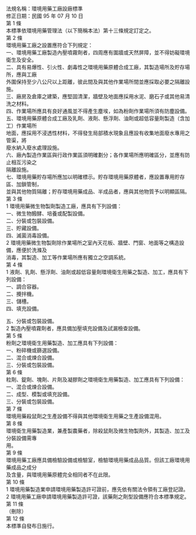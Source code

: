 法規名稱：環境用藥工廠設廠標準  
修正日期：民國 95 年 07 月 10 日  
第 1 條  
本標準依環境用藥管理法（以下簡稱本法）第十三條規定訂定之。  
第 2 條  
環境用藥工廠之設置應符合下列規定：  
一、環境用藥工廠製造內壓噴霧劑者，四周應有圍牆或天然屏障，並不得妨礙環境衛生及安全。  
二、具有易爆性、引火性、劇毒性之環境用藥原體合成工廠，其製造場所及貯存場所，應與工廠  
外圍保持至少八公尺以上距離，彼此間及與其他作業場所間並應採取必要之隔離設施。  
三、廠房及倉庫之建築，應堅固清潔，牆壁及地面應採用水泥、磨石子或其他易清洗之材料。  
四、作業場所應具有良好通風並不得產生塵埃，如為粉劑作業場所須有防塵設備。  
五、環境用藥原體合成工廠及乳劑、液劑、懸浮劑、油劑或超低容量劑製造（含加工）作業場所  
地面，應採用不浸透性材料，不得發生局部積水現象且應設有收集地面廢水專用之管渠，將  
廢水納入廢水處理設施。  
六、廠內製造作業區與行政作業區須明確劃分；各作業場所應明確區分，並應有防止相互污染之  
隔離設施。  
七、環境用藥貯存場所應加以明確標示。貯存環境用藥原體者，應設置專用貯存區、加鎖管制，  
並與其他物質隔離；貯存環境用藥成品、半成品者，應與其他物質予以明顯區隔。  
第 3 條  
1 環境用藥微生物製劑製造工廠，應具有下列設備：  
一、微生物醱酵、培養或配製設備。  
二、分裝或包裝設備。  
三、貯藏設備。  
四、滅菌消毒設備。  
2 環境用藥微生物製劑除作業場所之室內天花板、牆壁、門窗、地面等之構造設備，應便於洗滌及  
消毒，其製造、加工等作業場所應有獨立之空調系統。  
第 4 條  
1 液劑、乳劑、懸浮劑、油劑或超低容量劑環境衛生用藥之製造、加工，應具有下列設備：  
一、調合容器。  
二、攪拌機。  
三、儲槽。  
四、填充設備。  


五、分裝或包裝設備。  
2 製造內壓噴霧劑者，應具備加壓填充設備及試漏檢查設備。  
第 5 條  
粉劑之環境衛生用藥製造、加工應具有下列設備：  
一、粉碎機或篩選設備。  
二、混合或煉合設備。  
三、分裝或包裝設備。  
第 6 條  
粒劑、錠劑、塊劑、片劑及凝膠劑之環境衛生用藥製造、加工應具有下列設備：  
一、混合或煉合設備。  
二、成型、模製或填充設備。  
三、分裝或包裝設備。  
第 7 條  
環境用藥殺鼠劑之生產設備不得與其他環境衛生用藥之生產設備混用。  
第 8 條  
環境衛生用藥製造業，兼產製農藥者，除殺鼠劑及微生物製劑外，其製造、加工及分裝設備需專  
用。  
第 9 條  
環境用藥工廠應具備檢驗設備或檢驗室，檢驗環境用藥成品品質。但該工廠環境用藥成品之成分  
及含量，與環境用藥原體完全相同者不在此限。  
第 10 條  
1 環境用藥製造業申請環境用藥製造許可證前，應先依有關法令領有工廠登記證。  
2 環境用藥工廠申請環境用藥製造許可證，該藥劑之劑型設備應符合本標準規定。  
第 11 條  
（刪除）  
第 12 條  
本標準自發布日施行。  


